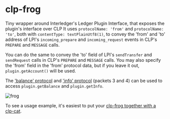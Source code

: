 # clp-frog
Tiny wrapper around Interledger's Ledger Plugin Interface, that exposes the plugin's interface over CLP
It uses `protocolName: 'from'` and `protocolName: 'to'`, both with `contentType: textPlainUtf8(1)`, to convey the 'from' and 'to' address of LPI's `incoming_prepare` and `incoming_request` events
in CLP's `PREPARE` and `MESSAGE` calls.

You can do the same to convey the 'to' field of LPI's `sendTransfer` and `sendRequest` calls in CLP's `PREPARE` and `MESSAGE` calls.
You may also specify the 'from' field in the 'from' protocol data, but if you leave it out, `plugin.getAccount()` will be used.

The ['balance' protocol](https://github.com/interledger/interledger/wiki/Interledger-over-CLP#balance) and ['info' protocol](https://github.com/interledger/interledger/wiki/Interledger-over-CLP#info) (packets 3 and 4) can be used to access `plugin.getBalance` and `plugin.getInfo`.

![frog](http://kids.nationalgeographic.com/content/dam/kids/photos/articles/Other%20Explore%20Photos/R-Z/Wacky%20Weekend/Frogs/ww-frogs-waxy-monkey-tree.adapt.945.1.jpg "Common Frog")

To see a usage example, it's easiest to put your [clp-frog together with a clp-cat](https://github.com/michielbdejong/clp-cat).
